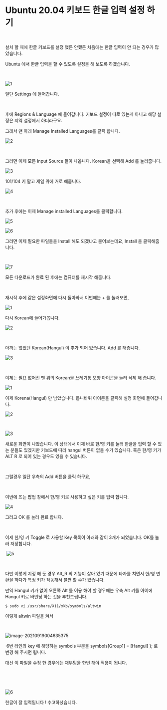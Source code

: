 # Ubuntu 20.04 키보드 한글 입력 설정 하기

​	

설치 할 때에 한글 키보드를 설정 했든 안했든 처음에는 한글 입력이 안 되는 경우가 많았습니다.

Ubuntu 에서 한글 입력을 할 수 있도록 설정을 해 보도록 하겠습니다.

​	

![1](https://raw.githubusercontent.com/Shane-Park/markdownBlog/master/OS/linux/ubuntu/korean.assets/1.png)

일단 Settings 에 들어갑니다.

​		

후에 Regions & Language 에 들어갑니다. 키보드 설정이 따로 있는게 아니고 해당 설정은 지역 설정에서 하더라구요.

그래서 맨 아래 Manage Installed Languages를 클릭 합니다.

![2](https://raw.githubusercontent.com/Shane-Park/markdownBlog/master/OS/linux/ubuntu/korean.assets/2.png)

​		

그러면 이제 모든 Input Source 들이 나옵니다. Korean을 선택해 Add 를 눌러줍니다.

![3](https://raw.githubusercontent.com/Shane-Park/markdownBlog/master/OS/linux/ubuntu/korean.assets/3.png)		

101/104 키 말고 제일 위에 거로 해줍니다.

![4](https://raw.githubusercontent.com/Shane-Park/markdownBlog/master/OS/linux/ubuntu/korean.assets/4.png)

​			

추가 후에는 이제 Manage installed Languages를 클릭합니다.

![5](https://raw.githubusercontent.com/Shane-Park/markdownBlog/master/OS/linux/ubuntu/korean.assets/5.png)


![6](https://raw.githubusercontent.com/Shane-Park/markdownBlog/master/OS/linux/ubuntu/korean.assets/6.png)

그러면 이제 필요한 파일들을 Install 해도 되겠냐고 물어보는데요, Install 을 클릭해줍니다.	

​		

![7](https://raw.githubusercontent.com/Shane-Park/markdownBlog/master/OS/linux/ubuntu/korean.assets/7.png)

모든 다운로드가 완료 된 후에는 컴퓨터를 재시작 해줍니다.

​	

재시작 후에 같은 설정화면에 다시 돌아와서 이번에는 + 를 눌러보면,

![1](https://raw.githubusercontent.com/Shane-Park/markdownBlog/master/OS/linux/ubuntu/korean.assets/1-1951496.png)			

다시 Korean에 들어가봅니다.

![2](https://raw.githubusercontent.com/Shane-Park/markdownBlog/master/OS/linux/ubuntu/korean.assets/2-1951509.png)

​	

아까는 없었던 Korean(Hangul) 이 추가 되어 있습니다. Add 를 해줍니다.	

![3](https://raw.githubusercontent.com/Shane-Park/markdownBlog/master/OS/linux/ubuntu/korean.assets/3-1951523.png)

​		

이제는 필요 없어진 맨 위의 Korean을 쓰레기통 모양 아이콘을 눌러 삭제 해 줍니다.

![1](https://raw.githubusercontent.com/Shane-Park/markdownBlog/master/OS/linux/ubuntu/korean.assets/1-1951637.png)



이제 Korena(Hangul) 만 남았습니다. 톱니바퀴 아이콘을 클릭해 설정 화면에 들어갑니다.	

![2](https://raw.githubusercontent.com/Shane-Park/markdownBlog/master/OS/linux/ubuntu/korean.assets/2-1951658.png)

​	

![3](https://raw.githubusercontent.com/Shane-Park/markdownBlog/master/OS/linux/ubuntu/korean.assets/3-1951942.png)

새로운 화면이 나왔습니다. 이 상태에서 이제 바로 한/영 키를 눌러 한글을 입력 할 수 있는 분들도 있겠지만 키보드에 따라 hangul 버튼이 없을 수가 있습니다. 혹은 한/영 키가 ALT R 로 되어 있는 경우도 있을 수 있습니다.

​	

그럴경우 일단 우측의 Add 버튼을 클릭 하구요,

​	

이번에 뜨는 팝업 창에서 한/영 키로 사용하고 싶은 키를 입력 합니다.

![4](https://raw.githubusercontent.com/Shane-Park/markdownBlog/master/OS/linux/ubuntu/korean.assets/4-1951997.png)

그러고 OK 를 눌러 완료 합니다.

​	

이제 한/영 키 Toggle 로 사용할 Key 목록이 아래와 같이 3개가 되었습니다. OK를 눌러 저장합니다.

​	![5](https://raw.githubusercontent.com/Shane-Park/markdownBlog/master/OS/linux/ubuntu/korean.assets/5-1952020.png)

​		

다만 이렇게 지정 해 둔 경우 Alt_R 의 기능이 살아 있기 때문에 타자를 치면서 한/영 변환을 하다가 특정 키가 작동해서 불편 할 수가 있습니다.

만약 Hangul 키가 없어 오른쪽 Alt 를 이용 해야 할 경우에는 우측 Alt 키를 아이에 Hangul 키로 바인딩 하는 것을 추천드립니다.

```shell
$ sudo vi /usr/share/X11/xkb/symbols/altwin
```

이렇게 altwin 파일을 켜서

​	

![image-20210919004635375](https://raw.githubusercontent.com/Shane-Park/markdownBlog/master/OS/linux/ubuntu/korean.assets/image-20210919004635375.png)	

​	6번 라인의 key <RALT> 에 해당하는 symbols 부분을  symbols[Group1] = [Hangul] }; 로 변경 해 주시면 됩니다.

대신 이 파일을 수정 한 경우에는 재부팅을 한번 해야 적용이 됩니다.

​		

​	

![6](https://raw.githubusercontent.com/Shane-Park/markdownBlog/master/OS/linux/ubuntu/korean.assets/6-1952039.png)

한글이 잘 입력됩니다 ! 수고하셨습니다.